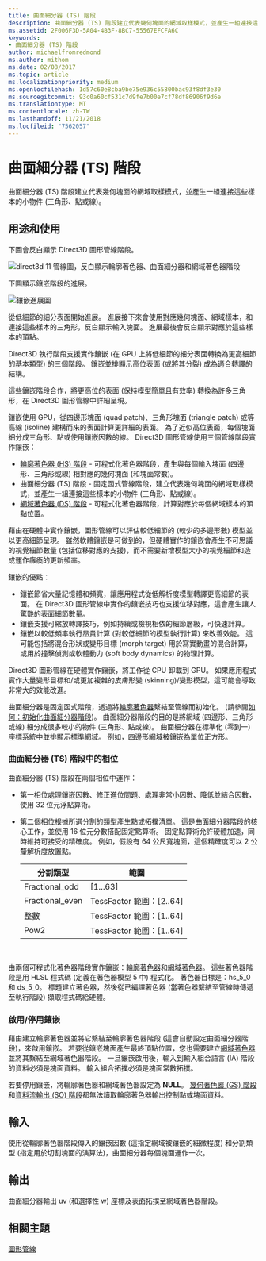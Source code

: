 ```yaml
---
title: 曲面細分器 (TS) 階段
description: 曲面細分器 (TS) 階段建立代表幾何塊面的網域取樣模式，並產生一組連接這些樣本的小物件 (三角形、點或線)。
ms.assetid: 2F006F3D-5A04-4B3F-8BC7-55567EFCFA6C
keywords:
- 曲面細分器 (TS) 階段
author: michaelfromredmond
ms.author: mithom
ms.date: 02/08/2017
ms.topic: article
ms.localizationpriority: medium
ms.openlocfilehash: 1d57c60e8cba9be75e936c55800bac93f8df3e30
ms.sourcegitcommit: 93c0a60cf531c7d9fe7b00e7cf78df86906f9d6e
ms.translationtype: MT
ms.contentlocale: zh-TW
ms.lasthandoff: 11/21/2018
ms.locfileid: "7562057"
---
```

# <a name="tessellator-ts-stage"></a>曲面細分器 (TS) 階段


曲面細分器 (TS) 階段建立代表幾何塊面的網域取樣模式，並產生一組連接這些樣本的小物件 (三角形、點或線)。

## <a name="span-idpurposeandusesspanspan-idpurposeandusesspanspan-idpurposeandusesspanpurpose-and-uses"></a><span id="Purpose_and_uses"></span><span id="purpose_and_uses"></span><span id="PURPOSE_AND_USES"></span>用途和使用


下圖會反白顯示 Direct3D 圖形管線階段。

![direct3d 11 管線圖，反白顯示輪廓著色器、曲面細分器和網域著色器階段](images/d3d11-pipeline-stages-tessellation.png)

下圖顯示鑲嵌階段的進展。

![鑲嵌進展圖](images/tess-prog.png)

從低細節的細分表面開始進展。 進展接下來會使用對應幾何塊面、網域樣本，和連接這些樣本的三角形，反白顯示輸入塊面。 進展最後會反白顯示對應於這些樣本的頂點。

Direct3D 執行階段支援實作鑲嵌 (在 GPU 上將低細節的細分表面轉換為更高細節的基本類型) 的三個階段。 鑲嵌並排顯示高位表面 (或將其分裂) 成為適合轉譯的結構。

這些鑲嵌階段合作，將更高位的表面 (保持模型簡單且有效率) 轉換為許多三角形，在 Direct3D 圖形管線中詳細呈現。

鑲嵌使用 GPU，從四邊形塊面 (quad patch)、三角形塊面 (triangle patch) 或等高線 (isoline) 建構而來的表面計算更詳細的表面。 為了近似高位表面，每個塊面細分成三角形、點或使用鑲嵌因數的線。 Direct3D 圖形管線使用三個管線階段實作鑲嵌：

-   [輪廓著色器 (HS) 階段](hull-shader-stage--hs-.md) - 可程式化著色器階段，產生與每個輸入塊面 (四邊形、三角形或線) 相對應的幾何塊面 (和塊面常數)。
-   曲面細分器 (TS) 階段 - 固定函式管線階段，建立代表幾何塊面的網域取樣模式，並產生一組連接這些樣本的小物件 (三角形、點或線)。
-   [網域著色器 (DS) 階段](domain-shader-stage--ds-.md) - 可程式化著色器階段，計算對應於每個網域樣本的頂點位置。

藉由在硬體中實作鑲嵌，圖形管線可以評估較低細節的 (較少的多邊形數) 模型並以更高細節呈現。 雖然軟體鑲嵌是可做到的，但硬體實作的鑲嵌會產生不可思議的視覺細節數量 (包括位移對應的支援)，而不需要新增模型大小的視覺細節和造成運作癱瘓的更新頻率。

鑲嵌的優點：

-   鑲嵌節省大量記憶體和頻寬，讓應用程式從低解析度模型轉譯更高細節的表面。 在 Direct3D 圖形管線中實作的鑲嵌技巧也支援位移對應，這會產生讓人驚艷的表面細節數量。
-   鑲嵌支援可縮放轉譯技巧，例如持續或檢視相依的細節層級，可快速計算。
-   鑲嵌以較低頻率執行昂貴計算 (對較低細節的模型執行計算) 來改善效能。 這可能包括將混合形狀或變形目標 (morph target) 用於寫實動畫的混合計算，或用於撞擊偵測或軟體動力 (soft body dynamics) 的物理計算。

Direct3D 圖形管線在硬體實作鑲嵌，將工作從 CPU 卸載到 GPU。 如果應用程式實作大量變形目標和/或更加複雜的皮膚形變 (skinning)/變形模型，這可能會導致非常大的效能改進。

曲面細分器是固定函式階段，透過將[輪廓著色器](hull-shader-stage--hs-.md)繫結至管線而初始化。 (請參閱[如何：初始化曲面細分器階段](https://msdn.microsoft.com/library/windows/desktop/ff476341))。 曲面細分器階段的目的是將網域 (四邊形、三角形或線) 細分成很多較小的物件 (三角形、點或線)。 曲面細分器在標準化 (零到一) 座標系統中並排顯示標準網域。 例如，四邊形網域被鑲嵌為單位正方形。

### <a name="span-idphasesinthetessellatortsstagespanspan-idphasesinthetessellatortsstagespanspan-idphasesinthetessellatortsstagespanphases-in-the-tessellator-ts-stage"></a><span id="Phases_in_the_Tessellator__TS__stage"></span><span id="phases_in_the_tessellator__ts__stage"></span><span id="PHASES_IN_THE_TESSELLATOR__TS__STAGE"></span>曲面細分器 (TS) 階段中的相位

曲面細分器 (TS) 階段在兩個相位中運作：

-   第一相位處理鑲嵌因數、修正進位問題、處理非常小因數、降低並結合因數，使用 32 位元浮點算術。
-   第二個相位根據所選分割的類型產生點或拓撲清單。 這是曲面細分器階段的核心工作，並使用 16 位元分數搭配固定點算術。 固定點算術允許硬體加速，同時維持可接受的精確度。 例如，假設有 64 公尺寬塊面，這個精確度可以 2 公釐解析度放置點。

    | 分割類型 | 範圍                       |
    |----------------------|-----------------------------|
    | Fractional\_odd      | \[1...63\]                  |
    | Fractional\_even     | TessFactor 範圍：\[2..64\] |
    | 整數              | TessFactor 範圍：\[1..64\] |
    | Pow2                 | TessFactor 範圍：\[1..64\] |

     

由兩個可程式化著色器階段實作鑲嵌：[輪廓著色器](hull-shader-stage--hs-.md)和[網域著色器](domain-shader-stage--ds-.md)。 這些著色器階段是用 HLSL 程式碼 (定義在著色器模型 5 中) 程式化。 著色器目標是：hs\_5\_0 和 ds\_5\_0。 標題建立著色器，然後從已編譯著色器 (當著色器繫結至管線時傳遞至執行階段) 擷取程式碼給硬體。

### <a name="span-idenablingdisablingtessellationspanspan-idenablingdisablingtessellationspanspan-idenablingdisablingtessellationspanenablingdisabling-tessellation"></a><span id="Enabling_disabling_tessellation"></span><span id="enabling_disabling_tessellation"></span><span id="ENABLING_DISABLING_TESSELLATION"></span>啟用/停用鑲嵌

藉由建立輪廓著色器並將它繫結至輪廓著色器階段 (這會自動設定曲面細分器階段)，來啟用鑲嵌。 若要從鑲嵌塊面產生最終頂點位置，您也需要建立[網域著色器](domain-shader-stage--ds-.md)並將其繫結至網域著色器階段。 一旦鑲嵌啟用後，輸入到輸入組合語言 (IA) 階段的資料必須是塊面資料。 輸入組合拓撲必須是塊面常數拓撲。

若要停用鑲嵌，將輪廓著色器和網域著色器設定為 **NULL**。 [幾何著色器 (GS) 階段](geometry-shader-stage--gs-.md)和[資料流輸出 (SO) 階段](stream-output-stage--so-.md)都無法讀取輪廓著色器輸出控制點或塊面資料。

## <a name="span-idinputspanspan-idinputspanspan-idinputspaninput"></a><span id="Input"></span><span id="input"></span><span id="INPUT"></span>輸入


使用從輪廓著色器階段傳入的鑲嵌因數 (這指定網域被鑲嵌的細微程度) 和分割類型 (指定用於切割塊面的演算法)，曲面細分器每個塊面運作一次。

## <a name="span-idoutputspanspan-idoutputspanspan-idoutputspanoutput"></a><span id="Output"></span><span id="output"></span><span id="OUTPUT"></span>輸出


曲面細分器輸出 uv (和選擇性 w) 座標及表面拓撲至網域著色器階段。

## <a name="span-idrelated-topicsspanrelated-topics"></a><span id="related-topics"></span>相關主題


[圖形管線](graphics-pipeline.md)

 

 




